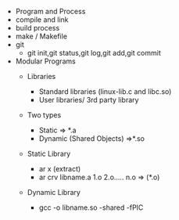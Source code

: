 * Program and Process
* compile and link
* build process
* make / Makefile
* git 
    *  git init,git status,git log,git add,git commit
* Modular Programs
    * Libraries
        * Standard libraries (linux-lib.c and libc.so)
        * User libraries/ 3rd party library
    
    * Two types
        * Static => *.a
        * Dynamic (Shared Objects) =>*.so
    
    * Static Library
        * ar x (extract)
        * ar crv libname.a 1.o 2.o..... n.o => (*.o)
    * Dynamic Library
        * gcc -o libname.so -shared -fPIC

    